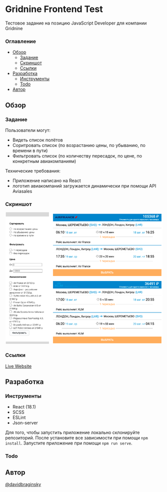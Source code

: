 # Gridnine Frontend Test

Тестовое задание на позицию JavaScript Developer для компании Gridnine

### Оглавление

- [Обзор](#обзор)
  - [Задание](#задание)
  - [Скриншот](#скриншот)
  - [Ссылки](#ссылки)
- [Разработка](#разработка)
  - [Инструменты](#инструменты)
  - [Todo](#todo)
- [Автор](#автор)

## Обзор

### Задание

Пользователи могут:

- Видеть список полётов
- Соритровать список (по возрастанию цены, по убыванию, по времени в пути)
- Фильтровать список (по количеству пересадок, по цене, по конкретным авиакомпаниям)

Технические требования:

- Приложение написано на React
- логотип авиакомпаний загружается динамически при помощи API Aviasales

### Скриншот

![Screenshot of app](./src/assets/gridnine_screenshot.png)

### Ссылки

[Live Website](https://davidbraginsky.github.io/gridnine_frontend_test/)

## Разработка

### Инструменты

- React (18.1)
- SCSS
- ESLint
- Json-server

Для того, чтобы запустить приложение локально склонируйте репозиторий. После установите все зависимости при помощи `npm install`. Запустите приложение при помощи `npm run serve`.

### Todo

## Автор

[@davidbraginsky](https://github.com/davidbraginsky)
